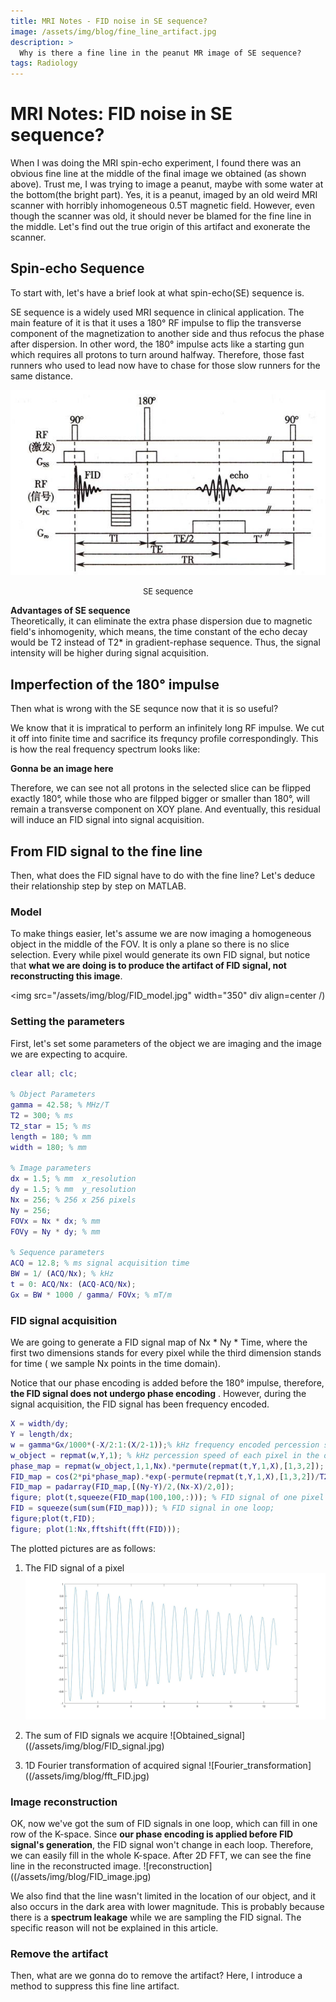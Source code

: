 ```yaml
---
title: MRI Notes - FID noise in SE sequence?
image: /assets/img/blog/fine_line_artifact.jpg
description: >
  Why is there a fine line in the peanut MR image of SE sequence?
tags: Radiology
---
```


# MRI Notes: FID noise in SE sequence?
When I was doing the MRI spin-echo experiment, I found there was an obvious fine line at the middle of the final image we obtained
(as shown above). Trust me, I was trying to image a peanut, maybe with some water at the bottom(the bright part). Yes, it is a peanut,
imaged by an old weird MRI scanner with horribly inhomogeneous 0.5T magnetic field. However, even though the scanner was old, it should
never be blamed for the fine line in the middle. Let's find out the true origin of this artifact and exonerate the scanner.

## Spin-echo Sequence
To start with, let's have a brief look at what spin-echo(SE) sequence is.

SE sequence is a widely used MRI sequence in clinical application. The main feature of it is that it uses a 180° RF impulse to flip the transverse component of the magnetization to another side and thus refocus the phase after dispersion. In other word, the 180° impulse acts like a starting gun which requires all protons to turn around halfway. Therefore, those fast runners who used to lead now have to chase for those slow runners for the same distance. 

![SE_sequence](/assets/img/blog/spin-echo-sequence.jpg)
<center><font size="2">SE sequence</font></center>

**Advantages of SE sequence**  
Theoretically, it can eliminate the extra phase dispersion due to magnetic field's inhomogenity, which means, the time constant of the echo decay would be T2 instead of T2* in gradient-rephase sequence. Thus, the signal intensity will be higher during signal acquisition.


## Imperfection of the 180° impulse
Then what is wrong with the SE sequnce now that it is so useful? 

We know that it is impratical to perform an infinitely long RF impulse. We cut it off into finite time and sacrifice its frequncy profile correspondingly. This is how the real frequency spectrum looks like:

**Gonna be an image here**

Therefore, we can see not all protons in the selected slice can be flipped exactly 180°, while those who are filpped bigger or smaller than 180°, will remain a transverse component on XOY plane. And eventually, this residual will induce an FID signal into signal acquisition.

## From FID signal to the fine line
Then, what does the FID signal have to do with the fine line? Let's deduce their relationship step by step on MATLAB.

### Model
To make things easier, let's assume we are now imaging a homogeneous object in the middle of the FOV. It is only a plane so there is no slice selection. Every while pixel would generate its own FID signal, but notice that **what we are doing is to produce the artifact of FID signal, not reconstructing this image**.


<img src="/assets/img/blog/FID_model.jpg" width="350" div align=center /)


### Setting the parameters
First, let's set some parameters of the object we are imaging and the image we are expecting to acquire.

```matlab
clear all; clc;

% Object Parameters
gamma = 42.58; % MHz/T
T2 = 300; % ms
T2_star = 15; % ms
length = 180; % mm
width = 180; % mm

% Image parameters
dx = 1.5; % mm  x_resolution
dy = 1.5; % mm  y_resolution
Nx = 256; % 256 x 256 pixels
Ny = 256;
FOVx = Nx * dx; % mm
FOVy = Ny * dy; % mm

% Sequence parameters
ACQ = 12.8; % ms signal acquisition time
BW = 1/ (ACQ/Nx); % kHz
t = 0: ACQ/Nx: (ACQ-ACQ/Nx);
Gx = BW * 1000 / gamma/ FOVx; % mT/m
```

### FID signal acquisition
We are going to generate a FID signal map of Nx * Ny * Time, where the first two dimensions stands for every pixel while the third dimension stands for time ( we sample Nx points in the time domain).

Notice that our phase encoding is added before the 180° impulse, therefore, **the FID signal does not undergo phase encoding** . However, during the signal acquisition, the FID signal has been frequency encoded.
```matlab
X = width/dy;
Y = length/dx;
w = gamma*Gx/1000*(-X/2:1:(X/2-1));% kHz frequency encoded percession speed in X-direction
w_object = repmat(w,Y,1); % kHz percession speed of each pixel in the object
phase_map = repmat(w_object,1,1,Nx).*permute(repmat(t,Y,1,X),[1,3,2]); % the third dimension is the phase of each time point
FID_map = cos(2*pi*phase_map).*exp(-permute(repmat(t,Y,1,X),[1,3,2])/T2_star); % Nx * Ny *Time FID map with T2* decay
FID_map = padarray(FID_map,[(Ny-Y)/2,(Nx-X)/2,0]);
figure; plot(t,squeeze(FID_map(100,100,:))); % FID signal of one pixel
FID = squeeze(sum(sum(FID_map))); % FID signal in one loop;
figure;plot(t,FID);
figure; plot(1:Nx,fftshift(fft(FID)));
``` 
The plotted pictures are as follows:
1) The FID signal of a pixel
![FID_one_pixel](/assets/img/blog/FID_one_pixel.jpg)

2) The sum of FID signals we acquire
![Obtained_signal]((/assets/img/blog/FID_signal.jpg)

3) 1D Fourier transformation of acquired signal
![Fourier_transformation]((/assets/img/blog/fft_FID.jpg)

### Image reconstruction
OK, now we've got the sum of FID signals in one loop, which can fill in one row of the K-space. Since **our phase encoding is applied before FID signal's generation**, the FID signal won't change in each loop. Therefore, we can easily fill in the whole K-space. After 2D FFT, we can see the fine line in the reconstructed image.
![reconstruction]((/assets/img/blog/FID_image.jpg)

We also find that the line wasn't limited in the location of our object, and it also occurs in the dark area with lower magnitude. This is probably because there is a **spectrum leakage** while we are sampling the FID signal. The specific reason will not be explained in this article.

### Remove the artifact
Then, what are we gonna do to remove the artifact? Here, I introduce a method to suppress this fine line artifact. 




